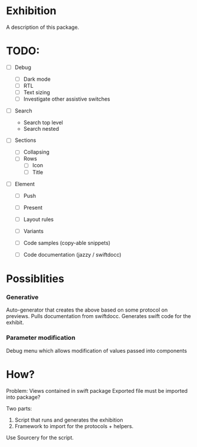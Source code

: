 # Exhibition

A description of this package.


# TODO:

- [ ] Debug
    - [ ] Dark mode
    - [ ] RTL
    - [ ] Text sizing
    - [ ] Investigate other assistive switches

- [ ] Search
    - Search top level
    - Search nested

- [ ] Sections
    - [ ] Collapsing
    - [ ] Rows
        - [ ] Icon
        - [ ] Title

- [ ] Element
    - [ ] Push
    - [ ] Present
    - [ ] Layout rules
    - [ ] Variants
    
    - [ ] Code samples (copy-able snippets)
    - [ ] Code documentation (jazzy / swiftdocc)


# Possiblities

### Generative

Auto-generator that creates the above based on some protocol on previews.
Pulls documentation from swiftdocc.
Generates swift code for the exhibit.

### Parameter modification

Debug menu which allows modification of values passed into components


# How?

Problem: Views contained in swift package
Exported file must be imported into package?


Two parts:
1. Script that runs and generates the exhibition
2. Framework to import for the protocols + helpers.

Use Sourcery for the script.
